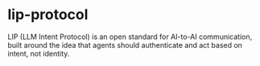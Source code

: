 # lip-protocol
LIP (LLM Intent Protocol) is an open standard for AI-to-AI communication, built around the idea that agents should authenticate and act based on intent, not identity.
